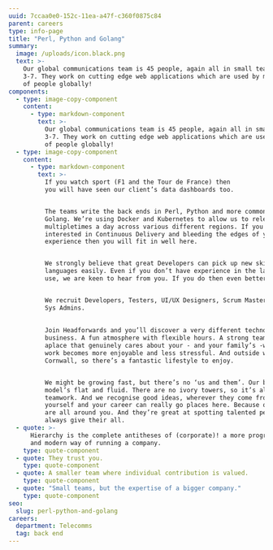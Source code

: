```yaml
---
uuid: 7ccaa0e0-152c-11ea-a47f-c360f0875c84
parent: careers
type: info-page
title: "Perl, Python and Golang"
summary:
  image: /uploads/icon.black.png
  text: >-
    Our global communications team is 45 people, again all in small teams of
    3-7. They work on cutting edge web applications which are used by millions
    of people globally!
components:
  - type: image-copy-component
    content:
      - type: markdown-component
        text: >-
          Our global communications team is 45 people, again all in small teams of
          3-7. They work on cutting edge web applications which are used by millions
          of people globally!
  - type: image-copy-component
    content:
      - type: markdown-component
        text: >-
          If you watch sport (F1 and the Tour de France) then
          you will have seen our client’s data dashboards too.


          The teams write the back ends in Perl, Python and more commonly now,
          Golang. We’re using Docker and Kubernetes to allow us to release
          multipletimes a day across various different regions. If you are
          interested in Continuous Delivery and bleeding the edges of your
          experience then you will fit in well here.


          We strongly believe that great Developers can pick up new skills and
          languages easily. Even if you don’t have experience in the languages we
          use, we are keen to hear from you. If you do then even better!


          We recruit Developers, Testers, UI/UX Designers, Scrum Masters, BA’s and
          Sys Admins.
           
           
          Join Headforwards and you’ll discover a very different technology
          business. A fun atmosphere with flexible hours. A strong team spirit. And
          aplace that genuinely cares about your - and your family’s -well-being. So
          work becomes more enjoyable and less stressful. And outside work, you’rein
          Cornwall, so there’s a fantastic lifestyle to enjoy.


          We might be growing fast, but there’s no ‘us and them’. Our business
          model’s flat and fluid. There are no ivory towers, so it’s all about
          teamwork. And we recognise good ideas, wherever they come from. So, prove
          yourself and your career can really go places here. Because our leaders
          are all around you. And they’re great at spotting talented people who
          always give their all.
  - quote: >-
      Hierarchy is the complete antitheses of (corporate)! a more progressive
      and modern way of running a company.
    type: quote-component
  - quote: They trust you.
    type: quote-component
  - quote: A smaller team where individual contribution is valued.
    type: quote-component
  - quote: "Small teams, but the expertise of a bigger company."
    type: quote-component
seo:
  slug: perl-python-and-golang
careers:
  department: Telecomms
  tag: back end
---
```

